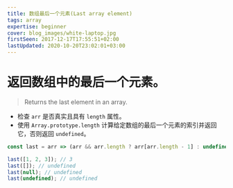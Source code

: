 ```yaml
---
title: 数组最后一个元素(Last array element)
tags: array
expertise: beginner
cover: blog_images/white-laptop.jpg
firstSeen: 2017-12-17T17:55:51+02:00
lastUpdated: 2020-10-20T23:02:01+03:00
---
```


# 返回数组中的最后一个元素。
> Returns the last element in an array.

- 检查 `arr` 是否真实且具有 `length` 属性。
- 使用 `Array.prototype.length` 计算给定数组的最后一个元素的索引并返回它，否则返回 `undefined`。

```js
const last = arr => (arr && arr.length ? arr[arr.length - 1] : undefined);
```

```js
last([1, 2, 3]); // 3
last([]); // undefined
last(null); // undefined
last(undefined); // undefined
```
